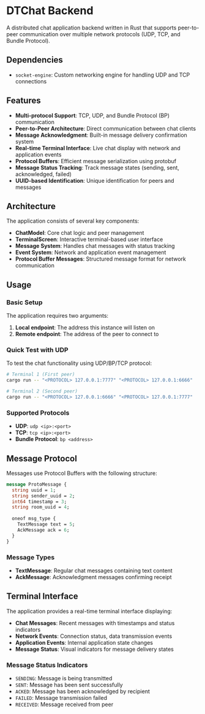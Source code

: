# DTChat Backend

A distributed chat application backend written in Rust that supports peer-to-peer communication over multiple network protocols (UDP, TCP, and Bundle Protocol).

## Dependencies

- `socket-engine`: Custom networking engine for handling UDP and TCP connections

## Features

- **Multi-protocol Support**: TCP, UDP, and Bundle Protocol (BP) communication
- **Peer-to-Peer Architecture**: Direct communication between chat clients
- **Message Acknowledgment**: Built-in message delivery confirmation system
- **Real-time Terminal Interface**: Live chat display with network and application events
- **Protocol Buffers**: Efficient message serialization using protobuf
- **Message Status Tracking**: Track message states (sending, sent, acknowledged, failed)
- **UUID-based Identification**: Unique identification for peers and messages

## Architecture

The application consists of several key components:

- **ChatModel**: Core chat logic and peer management
- **TerminalScreen**: Interactive terminal-based user interface
- **Message System**: Handles chat messages with status tracking
- **Event System**: Network and application event management
- **Protocol Buffer Messages**: Structured message format for network communication

## Usage

### Basic Setup

The application requires two arguments:
1. **Local endpoint**: The address this instance will listen on
2. **Remote endpoint**: The address of the peer to connect to

### Quick Test with UDP

To test the chat functionality using UDP/BP/TCP protocol:

```bash
# Terminal 1 (First peer)
cargo run -- "<PROTOCOL> 127.0.0.1:7777" "<PROTOCOL> 127.0.0.1:6666"

# Terminal 2 (Second peer)
cargo run -- "<PROTOCOL> 127.0.0.1:6666" "<PROTOCOL> 127.0.0.1:7777"
```

### Supported Protocols

- **UDP**: `udp <ip>:<port>`
- **TCP**: `tcp <ip>:<port>`
- **Bundle Protocol**: `bp <address>`


## Message Protocol

Messages use Protocol Buffers with the following structure:

```protobuf
message ProtoMessage {
  string uuid = 1;
  string sender_uuid = 2;
  int64 timestamp = 3;
  string room_uuid = 4;
  
  oneof msg_type {
    TextMessage text = 5;
    AckMessage ack = 6;
  }
}
```

### Message Types

- **TextMessage**: Regular chat messages containing text content
- **AckMessage**: Acknowledgment messages confirming receipt

## Terminal Interface

The application provides a real-time terminal interface displaying:

- **Chat Messages**: Recent messages with timestamps and status indicators
- **Network Events**: Connection status, data transmission events
- **Application Events**: Internal application state changes
- **Message Status**: Visual indicators for message delivery states

### Message Status Indicators

- `SENDING`: Message is being transmitted
- `SENT`: Message has been sent successfully
- `ACKED`: Message has been acknowledged by recipient
- `FAILED`: Message transmission failed
- `RECEIVED`: Message received from peer
